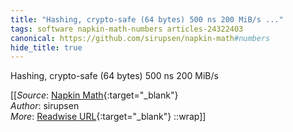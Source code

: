 ```yaml
---
title: "Hashing, crypto-safe (64 bytes) 500 ns 200 MiB/s ..."
tags: software napkin-math-numbers articles-24322403
canonical: https://github.com/sirupsen/napkin-math#numbers
hide_title: true
---
```


Hashing, crypto-safe (64 bytes) 500 ns 200 MiB/s


[[_Source_: [Napkin Math](https://github.com/sirupsen/napkin-math#numbers){:target="_blank"}<br>
_Author_: sirupsen<br>
_More_: [Readwise URL](https://readwise.io/open/475210661){:target="_blank"}
::wrap]]